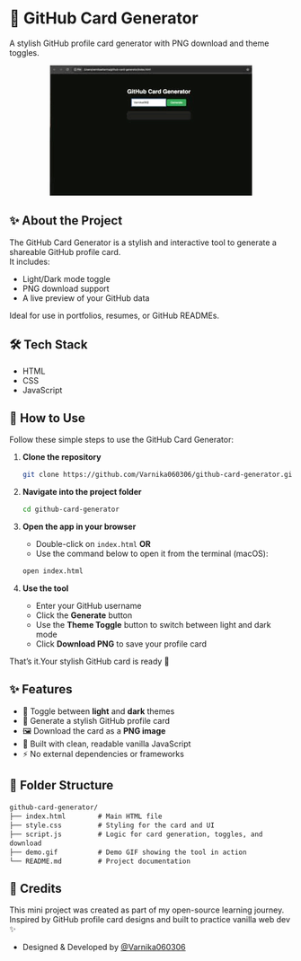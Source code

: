 # 📇 GitHub Card Generator
A stylish GitHub profile card generator with PNG download and theme toggles.
<p align="center">
  <img src="./demo.gif" alt="Demo of GitHub Card Generator" />
</p>

## ✨ About the Project

The GitHub Card Generator is a stylish and interactive tool to generate a shareable GitHub profile card.  
It includes:
- Light/Dark mode toggle
- PNG download support
- A live preview of your GitHub data

Ideal for use in portfolios, resumes, or GitHub READMEs.
## 🛠 Tech Stack

- HTML
- CSS
- JavaScript

 
 ## 🚀 How to Use

Follow these simple steps to use the GitHub Card Generator:

1. **Clone the repository**

   ```bash
   git clone https://github.com/Varnika060306/github-card-generator.git
   ```

2. **Navigate into the project folder**

   ```bash
   cd github-card-generator
   ```

3. **Open the app in your browser**

   - Double-click on `index.html`
     **OR**
   - Use the command below to open it from the terminal (macOS):
   
   ```bash
   open index.html
   ```

4. **Use the tool**

   - Enter your GitHub username
   - Click the **Generate** button
   - Use the **Theme Toggle** button to switch between light and dark mode
   - Click **Download PNG** to save your profile card

That’s it.Your stylish GitHub card is ready 🎉

## ✨ Features

- 🎨 Toggle between **light** and **dark** themes
- 👤 Generate a stylish GitHub profile card
- 🖼️ Download the card as a **PNG image**
- 🧠 Built with clean, readable vanilla JavaScript
- ⚡ No external dependencies or frameworks

## 📁 Folder Structure

```
github-card-generator/
├── index.html        # Main HTML file
├── style.css         # Styling for the card and UI
├── script.js         # Logic for card generation, toggles, and download
├── demo.gif          # Demo GIF showing the tool in action
└── README.md         # Project documentation
```
## 🙌 Credits

This mini project was created as part of my open-source learning journey.  
Inspired by GitHub profile card designs and built to practice vanilla web dev ✨

- Designed & Developed by [@Varnika060306](https://github.com/Varnika060306)
